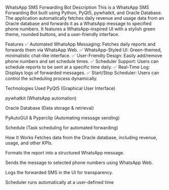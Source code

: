 WhatsApp SMS Forwarding Bot
Description
This is a WhatsApp SMS Forwarding Bot built using Python, PyQt5, pywhatkit, and Oracle Database. The application automatically fetches daily revenue and usage data from an Oracle database and forwards it as a WhatsApp message to specified phone numbers. It features a WhatsApp-inspired UI with a stylish green theme, rounded buttons, and a user-friendly interface.

Features
✅ Automated WhatsApp Messaging: Fetches daily reports and forwards them via WhatsApp Web.
✅ WhatsApp-Styled UI: Green-themed, minimalistic chat-like interface.
✅ User-Friendly Design: Easily add/remove phone numbers and set schedule times.
✅ Scheduler Support: Users can schedule reports to be sent at a specific time daily.
✅ Real-Time Log: Displays logs of forwarded messages.
✅ Start/Stop Scheduler: Users can control the scheduling process dynamically.

Technologies Used
PyQt5 (Graphical User Interface)

pywhatkit (WhatsApp automation)

Oracle Database (Data storage & retrieval)

PyAutoGUI & Pyperclip (Automating message sending)

Schedule (Task scheduling for automated forwarding)

How It Works
Fetches data from the Oracle database, including revenue, usage, and other KPIs.

Formats the report into a structured WhatsApp message.

Sends the message to selected phone numbers using WhatsApp Web.

Logs the forwarded SMS in the UI for transparency.

Scheduler runs automatically at a user-defined time
